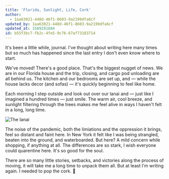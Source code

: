 ```yaml
---
title: 'Florida, Sunlight, Life, Cork'
author:
  - 1aa63021-448d-46f1-8603-9a2199dfa6cf
updated_by: 1aa63021-448d-46f1-8603-9a2199dfa6cf
updated_at: 1589291684
id: b55f3bc7-fb2c-4fe5-9c76-67af73183714
---
```

It's been a little while, journal. I've thought about writing here many times but so much has happened since the last entry I don't even know where to start.

We've moved! There's a good place. That's the biggest nugget of news. We are in our Florida house and the trip, closing, and cargo pod unloading are all behind us. The kitchen and our bedrooms are set up, and — while the house lacks decor (and sofas) — it's quickly beginning to feel like home.

Each morning I step outside and look out over our lanai and — just like I imagined a hundred times — just smile. The warm air, cool breeze, and sunlight filtering through the trees makes me feel alive in ways I haven't felt in a long, long time.

![The lanai](/assets/content/pool.jpg)

The noise of the pandemic, both the limiations and the oppression it brings, feel so distant and faint here. In New York it felt like I was being strangled, beaten into the ground, and waterboarded. But here? A mild concern while shopping, if anything at all. The differences are so stark, I wish everyone could quarentine here. It's so good for the soul.

There are so many little stories, setbacks, and victories along the process of moving, it will take me a long time to unpack them all. But at least I'm writing again. I needed to pop the cork. 🎉